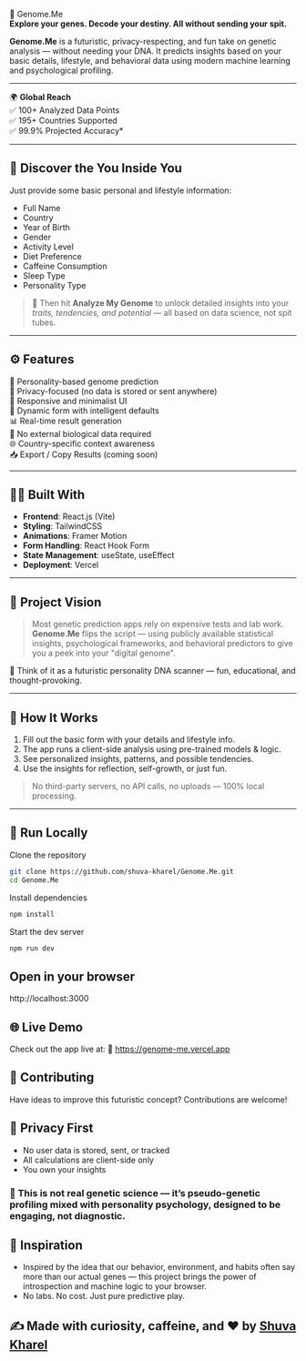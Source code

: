 🧬 Genome.Me  
**Explore your genes. Decode your destiny. All without sending your spit.**

**Genome.Me** is a futuristic, privacy-respecting, and fun take on genetic analysis — without needing your DNA. It predicts insights based on your basic details, lifestyle, and behavioral data using modern machine learning and psychological profiling.

---

🌍 **Global Reach**  
✅ 100+ Analyzed Data Points  
✅ 195+ Countries Supported  
✅ 99.9% Projected Accuracy*

---

## 🔎 Discover the You Inside You
Just provide some basic personal and lifestyle information:

- Full Name  
- Country  
- Year of Birth  
- Gender  
- Activity Level  
- Diet Preference  
- Caffeine Consumption  
- Sleep Type  
- Personality Type

> 🎯 Then hit **Analyze My Genome** to unlock detailed insights into your *traits, tendencies, and potential* — all based on data science, not spit tubes.

---

## ⚙️ Features

🧠 Personality-based genome prediction  
🔐 Privacy-focused (no data is stored or sent anywhere)  
🎨 Responsive and minimalist UI  
📝 Dynamic form with intelligent defaults  
📊 Real-time result generation  
🚫 No external biological data required  
🌐 Country-specific context awareness  
📥 Export / Copy Results (coming soon)

---

## 👨‍🔬 Built With

- **Frontend**: React.js (Vite)  
- **Styling**: TailwindCSS  
- **Animations**: Framer Motion  
- **Form Handling**: React Hook Form  
- **State Management**: useState, useEffect  
- **Deployment**: Vercel  

---

## 🌟 Project Vision

> Most genetic prediction apps rely on expensive tests and lab work.  
> **Genome.Me** flips the script — using publicly available statistical insights, psychological frameworks, and behavioral predictors to give you a peek into your "digital genome".

🧪 Think of it as a futuristic personality DNA scanner — fun, educational, and thought-provoking.

---

## 🧪 How It Works

1. Fill out the basic form with your details and lifestyle info.  
2. The app runs a client-side analysis using pre-trained models & logic.  
3. See personalized insights, patterns, and possible tendencies.  
4. Use the insights for reflection, self-growth, or just fun.  

> No third-party servers, no API calls, no uploads — 100% local processing.

---

## 🚀 Run Locally

Clone the repository
```bash
git clone https://github.com/shuva-kharel/Genome.Me.git
cd Genome.Me
```

Install dependencies
```bash
npm install
```

Start the dev server
```bash
npm run dev
```

## Open in your browser
http://localhost:3000

## 🌐 Live Demo
Check out the app live at:
🔗 https://genome-me.vercel.app

## 🙌 Contributing
Have ideas to improve this futuristic concept? Contributions are welcome!


## 🔐 Privacy First
- No user data is stored, sent, or tracked
- All calculations are client-side only
- You own your insights

### 💬 This is not real genetic science — it’s pseudo-genetic profiling mixed with personality psychology, designed to be engaging, not diagnostic.

## 🧠 Inspiration
- Inspired by the idea that our behavior, environment, and habits often say more than our actual genes — this project brings the power of introspection and machine logic to your browser.
- No labs. No cost. Just pure predictive play.

## ✍️ Made with curiosity, caffeine, and ❤️ by [Shuva Kharel](https://github.com/shuva-kharel/)
